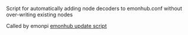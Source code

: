 Script for automatically adding node decoders to emonhub.conf without over-writing existing nodes

Called by emonpi [emonhub update script](https://github.com/openenergymonitor/emonpi/blob/master/emonhubupdate) 
